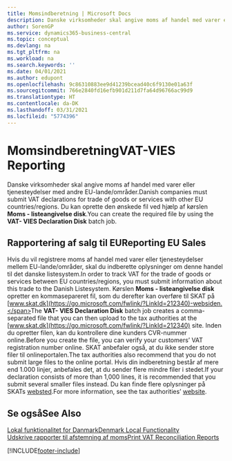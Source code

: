 ```yaml
---
title: Momsindberetning | Microsoft Docs
description: Danske virksomheder skal angive moms af handel med varer eller tjenesteydelser med andre EU-lande/områder. Du kan oprette den ønskede fil ved hjælp af kørslen Moms - listeangivelse disk.
author: SorenGP
ms.service: dynamics365-business-central
ms.topic: conceptual
ms.devlang: na
ms.tgt_pltfrm: na
ms.workload: na
ms.search.keywords: ''
ms.date: 04/01/2021
ms.author: edupont
ms.openlocfilehash: 9c86310883ee9d41239bcead40c6f9130e01a63f
ms.sourcegitcommit: 766e2840fd16efb901d211d7fa64d96766ac99d9
ms.translationtype: HT
ms.contentlocale: da-DK
ms.lasthandoff: 03/31/2021
ms.locfileid: "5774396"
---
```

# <a name="vat-vies-reporting"></a><span data-ttu-id="2f3f3-104">Momsindberetning</span><span class="sxs-lookup"><span data-stu-id="2f3f3-104">VAT-VIES Reporting</span></span>
<span data-ttu-id="2f3f3-105">Danske virksomheder skal angive moms af handel med varer eller tjenesteydelser med andre EU-lande/områder.</span><span class="sxs-lookup"><span data-stu-id="2f3f3-105">Danish companies must submit VAT declarations for trade of goods or services with other EU countries/regions.</span></span> <span data-ttu-id="2f3f3-106">Du kan oprette den ønskede fil ved hjælp af kørslen **Moms - listeangivelse disk**.</span><span class="sxs-lookup"><span data-stu-id="2f3f3-106">You can create the required file by using the **VAT- VIES Declaration Disk** batch job.</span></span>  

## <a name="reporting-eu-sales"></a><span data-ttu-id="2f3f3-107">Rapportering af salg til EU</span><span class="sxs-lookup"><span data-stu-id="2f3f3-107">Reporting EU Sales</span></span>  
 <span data-ttu-id="2f3f3-108">Hvis du vil registrere moms af handel med varer eller tjenesteydelser mellem EU-lande/områder, skal du indberette oplysninger om denne handel til det danske listesystem.</span><span class="sxs-lookup"><span data-stu-id="2f3f3-108">In order to track VAT for the trade of goods or services between EU countries/regions, you must submit information about this trade to the Danish Listesystem.</span></span> <span data-ttu-id="2f3f3-109">Kørslen **Moms - listeangivelse disk** opretter en kommasepareret fil, som du derefter kan overføre til SKAT på [www.skat.dk](https://go.microsoft.com/fwlink/?LinkId=212340)-websiden.</span><span class="sxs-lookup"><span data-stu-id="2f3f3-109">The **VAT- VIES Declaration Disk** batch job creates a comma-separated file that you can then upload to the tax authorities at the [www.skat.dk](https://go.microsoft.com/fwlink/?LinkId=212340) site.</span></span> <span data-ttu-id="2f3f3-110">Inden du opretter filen, kan du kontrollere dine kunders CVR-nummer online.</span><span class="sxs-lookup"><span data-stu-id="2f3f3-110">Before you create the file, you can verify your customers’ VAT registration number online.</span></span> <span data-ttu-id="2f3f3-111">SKAT anbefaler også, at du ikke sender store filer til onlineportalen.</span><span class="sxs-lookup"><span data-stu-id="2f3f3-111">The tax authorities also recommend that you do not submit large files to the online portal.</span></span> <span data-ttu-id="2f3f3-112">Hvis din indberetning består af mere end 1.000 linjer, anbefales det, at du sender flere mindre filer i stedet.</span><span class="sxs-lookup"><span data-stu-id="2f3f3-112">If your declaration consists of more than 1,000 lines, it is recommended that you submit several smaller files instead.</span></span> <span data-ttu-id="2f3f3-113">Du kan finde flere oplysninger på SKATs [websted](https://www.skat.dk).</span><span class="sxs-lookup"><span data-stu-id="2f3f3-113">For more information, see the tax authorities’ [website](https://www.skat.dk).</span></span>  

## <a name="see-also"></a><span data-ttu-id="2f3f3-114">Se også</span><span class="sxs-lookup"><span data-stu-id="2f3f3-114">See Also</span></span>  
[<span data-ttu-id="2f3f3-115">Lokal funktionalitet for Danmark</span><span class="sxs-lookup"><span data-stu-id="2f3f3-115">Denmark Local Functionality</span></span>](denmark-local-functionality.md)  
 [<span data-ttu-id="2f3f3-116">Udskrive rapporter til afstemning af moms</span><span class="sxs-lookup"><span data-stu-id="2f3f3-116">Print VAT Reconciliation Reports</span></span>](how-to-print-vat-reconciliation-reports.md)    


[!INCLUDE[footer-include](../../includes/footer-banner.md)]